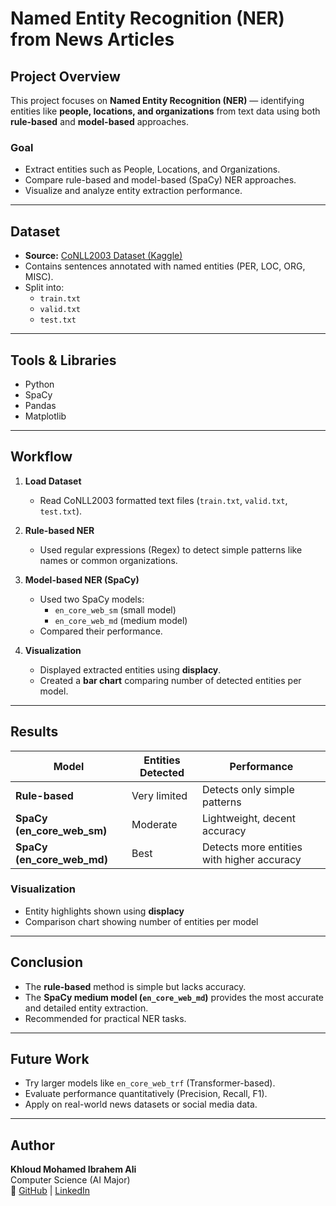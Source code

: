 #  Named Entity Recognition (NER) from News Articles  

##  Project Overview  
This project focuses on **Named Entity Recognition (NER)** — identifying entities like **people, locations, and organizations** from text data using both **rule-based** and **model-based** approaches.  

### Goal
- Extract entities such as People, Locations, and Organizations.  
- Compare rule-based and model-based (SpaCy) NER approaches.  
- Visualize and analyze entity extraction performance.  

---

## Dataset
- **Source:** [CoNLL2003 Dataset (Kaggle)](https://www.kaggle.com/datasets/alaakhaled/conll003-english-version)  
- Contains sentences annotated with named entities (PER, LOC, ORG, MISC).  
- Split into:  
  - `train.txt`  
  - `valid.txt`  
  - `test.txt`  

---

## Tools & Libraries
- Python  
- SpaCy  
- Pandas  
- Matplotlib  

---

## Workflow

1. **Load Dataset**  
   - Read CoNLL2003 formatted text files (`train.txt`, `valid.txt`, `test.txt`).  

2. **Rule-based NER**  
   - Used regular expressions (Regex) to detect simple patterns like names or common organizations.  

3. **Model-based NER (SpaCy)**  
   - Used two SpaCy models:  
     - `en_core_web_sm` (small model)  
     - `en_core_web_md` (medium model)  
   - Compared their performance.  

4. **Visualization**  
   - Displayed extracted entities using **displacy**.  
   - Created a **bar chart** comparing number of detected entities per model.  

---

## Results

| Model | Entities Detected | Performance |
|--------|--------------------|--------------|
| **Rule-based** | Very limited | Detects only simple patterns |
| **SpaCy (en_core_web_sm)** | Moderate | Lightweight, decent accuracy |
| **SpaCy (en_core_web_md)** | Best | Detects more entities with higher accuracy |

### Visualization
- Entity highlights shown using **displacy**  
- Comparison chart showing number of entities per model  

---

## Conclusion
- The **rule-based** method is simple but lacks accuracy.  
- The **SpaCy medium model (`en_core_web_md`)** provides the most accurate and detailed entity extraction.  
- Recommended for practical NER tasks.  

---

## Future Work
- Try larger models like `en_core_web_trf` (Transformer-based).  
- Evaluate performance quantitatively (Precision, Recall, F1).  
- Apply on real-world news datasets or social media data.  

---

## Author
**Khloud Mohamed Ibrahem Ali**  
Computer Science (AI Major)  
🔗 [GitHub](https://github.com/khloudmo) | [LinkedIn](https://www.linkedin.com/in/kholoud-mohamed-07-I)
